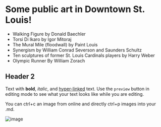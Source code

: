 # Some public art in Downtown St. Louis!

- Walking Figure by Donald Baechler
- Torsi Di Ikaro by Igor Mitoraj
- The Mural Mile (floodwall) by Paint Louis
- Synergism by William Conrad Severson and Saunders Schultz
- Ten sculptures of former St. Louis Cardinals players by Harry Weber
- Olympic Runner By William Zorach

## Header 2

Text with **bold**, _italic_, and [hyper-linked](https://ww2.amstat.org/meetings/wsds/2022/index.cfm) text. Use the `preview` button in editing mode to see what your text looks like while you are editing. 

You can ctrl+c an image from online and directly ctrl+p images into your .md. 

![image](https://user-images.githubusercontent.com/75965120/193682607-ecd7c869-8da9-427f-a127-246768618126.png)


